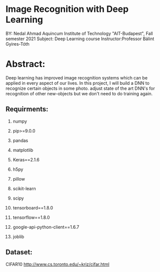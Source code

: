 # Image Recognition with Deep Learning
BY: Nedal Ahmad
Aquincum Institute of Technology "AIT-Budapest", Fall semester 2021
Subject: Deep Learning course
Instructor:Professor Bálint Gyires-Tóth  

# Abstract:
Deep learning has improved image recognition systems which can be applied in every aspect of our lives. In this project, I will build a DNN to recognize certain objects in some photo. adjust state of the art DNN's for recognition of other new-objects but we don't need to do training again.

## Requirments:
1. numpy  

2. pip>=9.0.0 

3. pandas 

4. matplotlib 

5. Keras==2.1.6 

6. h5py 

7. pillow 

8. scikit-learn 

9. scipy  

10. tensorboard==1.8.0  

11. tensorflow==1.8.0 

12. google-api-python-client==1.6.7 

13. joblib  



## Dataset:
CIFAR10
http://www.cs.toronto.edu/~kriz/cifar.html

